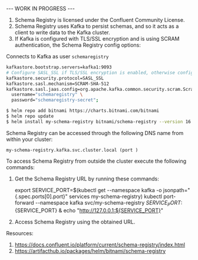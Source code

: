 --- WORK IN PROGRESS ---

1. Schema Registry is licensed under the Confluent Community License.
2. Schema Registry uses Kafka to persist schemas, and so it acts as a client to write data to the Kafka cluster.
3. If Kafka is configured with TLS/SSL encryption and is using SCRAM authentication, the Schema Registry config options:

Connects to Kafka as user `schemaregistry`

```bash
kafkastore.bootstrap.servers=kafka1:9093
# Configure SASL_SSL if TLS/SSL encryption is enabled, otherwise configure SASL_PLAINTEXT
kafkastore.security.protocol=SASL_SSL
kafkastore.sasl.mechanism=SCRAM-SHA-512
kafkastore.sasl.jaas.config=org.apache.kafka.common.security.scram.ScramLoginModule required \
  username="schemaregistry" \
  password="schemaregistry-secret";
```




```bash
$ helm repo add bitnami https://charts.bitnami.com/bitnami
$ helm repo update
$ helm install my-schema-registry bitnami/schema-registry --version 16.2.2
```


Schema Registry can be accessed through the following DNS name from within your cluster:

    my-schema-registry.kafka.svc.cluster.local (port )

To access Schema Registry from outside the cluster execute the following commands:

1. Get the Schema Registry URL by running these commands:

   export SERVICE_PORT=$(kubectl get --namespace kafka -o jsonpath="{.spec.ports[0].port}" services my-schema-registry)
   kubectl port-forward --namespace kafka svc/my-schema-registry ${SERVICE_PORT}:${SERVICE_PORT} &
   echo "http://127.0.0.1:${SERVICE_PORT}"

2. Access Schema Registry using the obtained URL.



Resources:

1. https://docs.confluent.io/platform/current/schema-registry/index.html
2. https://artifacthub.io/packages/helm/bitnami/schema-registry
